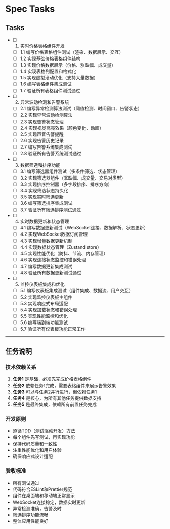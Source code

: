# Spec Tasks

## Tasks

- [ ] 1. 实时价格表格组件开发
  - [ ] 1.1 编写价格表格组件测试（渲染、数据展示、交互）
  - [ ] 1.2 实现基础价格表格组件结构
  - [ ] 1.3 实现价格数据展示（价格、涨跌幅、成交量）
  - [ ] 1.4 实现表格列配置和格式化
  - [ ] 1.5 实现虚拟滚动优化（支持大量数据）
  - [ ] 1.6 编写表格组件集成测试
  - [ ] 1.7 验证所有表格组件测试通过

- [ ] 2. 异常波动检测和告警系统
  - [ ] 2.1 编写异常检测算法测试（阈值检测、时间窗口、告警状态）
  - [ ] 2.2 实现异常波动检测算法
  - [ ] 2.3 实现告警状态管理
  - [ ] 2.4 实现视觉高亮效果（颜色变化、动画）
  - [ ] 2.5 实现声音告警提醒
  - [ ] 2.6 实现告警历史记录
  - [ ] 2.7 编写告警系统集成测试
  - [ ] 2.8 验证所有告警系统测试通过

- [ ] 3. 数据筛选和排序功能
  - [ ] 3.1 编写筛选器组件测试（多条件筛选、状态管理）
  - [ ] 3.2 实现筛选器组件（涨跌幅、成交量、交易对类型）
  - [ ] 3.3 实现排序控制器（多字段排序、排序方向）
  - [ ] 3.4 实现筛选状态持久化
  - [ ] 3.5 实现实时筛选更新
  - [ ] 3.6 编写筛选排序集成测试
  - [ ] 3.7 验证所有筛选排序测试通过

- [ ] 4. 实时数据更新和状态管理
  - [ ] 4.1 编写数据更新测试（WebSocket连接、数据解析、状态更新）
  - [ ] 4.2 实现WebSocket数据订阅管理
  - [ ] 4.3 实现增量数据更新机制
  - [ ] 4.4 实现数据状态管理（Zustand store）
  - [ ] 4.5 实现性能优化（防抖、节流、内存管理）
  - [ ] 4.6 实现连接状态监控和错误处理
  - [ ] 4.7 编写数据更新集成测试
  - [ ] 4.8 验证所有数据更新测试通过

- [ ] 5. 监控仪表板集成和优化
  - [ ] 5.1 编写仪表板集成测试（组件集成、数据流、用户交互）
  - [ ] 5.2 实现监控仪表板主组件
  - [ ] 5.3 实现响应式布局适配
  - [ ] 5.4 实现加载状态和错误处理
  - [ ] 5.5 实现性能监控和优化
  - [ ] 5.6 编写端到端功能测试
  - [ ] 5.7 验证所有仪表板功能正常工作

---

## 任务说明

### 技术依赖关系
1. **任务1** 是基础，必须先完成价格表格组件
2. **任务2** 依赖任务1完成，需要表格组件来展示告警效果
3. **任务3** 可以与任务2并行进行，但依赖任务1
4. **任务4** 是核心，为所有其他任务提供数据支持
5. **任务5** 是最终集成，依赖所有前置任务完成

### 开发原则
- 遵循TDD（测试驱动开发）方法
- 每个组件先写测试，再实现功能
- 保持代码质量和一致性
- 注重性能优化和用户体验
- 确保响应式设计适配

### 验收标准
- 所有测试通过
- 代码符合ESLint和Prettier规范
- 组件在桌面端和移动端正常显示
- WebSocket连接稳定，数据实时更新
- 异常检测准确，告警及时
- 筛选排序功能流畅
- 整体应用性能良好
